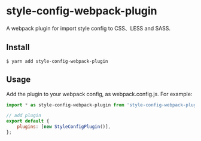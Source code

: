 # style-config-webpack-plugin
A webpack plugin for import style config to CSS、LESS and SASS.

## Install
``` shell
$ yarn add style-config-webpack-plugin
```

## Usage
Add the plugin to your webpack config, as webpack.config.js. For example:
``` javascript
import * as style-config-webpack-plugin from 'style-config-webpack-plugin';

// add plugin
export default {
    plugins: [new StyleConfigPlugin()],
};
```

